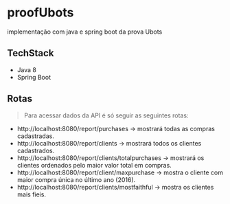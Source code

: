 # proofUbots
implementação com java e spring boot da prova Ubots

## TechStack
* Java 8
* Spring Boot

## Rotas
  >Para acessar dados da API é só seguir as seguintes rotas:
  * http://localhost:8080/report/purchases -> mostrará todas as compras cadastradas.
  * http://localhost:8080/report/clients -> mostrará todos os clientes cadastrados.
  * http://localhost:8080/report/clients/totalpurchases -> mostrará os clientes ordenados pelo maior valor total em compras.
  * http://localhost:8080/report/client/maxpurchase -> mostra o cliente com maior compra única no último ano (2016).
  * http://localhost:8080/report/clients/mostfaithful -> mostra os clientes mais fieis.
